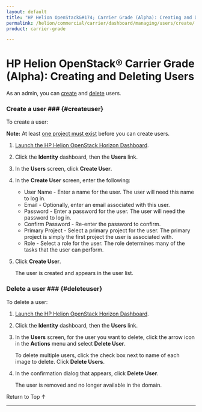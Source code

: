 ```yaml
---
layout: default
title: "HP Helion OpenStack&#174; Carrier Grade (Alpha): Creating and Deleting Users"
permalink: /helion/commercial/carrier/dashboard/managing/users/create/
product: carrier-grade

---
```

<!--UNDER REVISION-->

<script>

function PageRefresh {
onLoad="window.refresh"
}

PageRefresh();

</script>

<!-- <p style="font-size: small;"> <a href="/helion/commercial/carrier/ga1/install/">&#9664; PREV</a> | <a href="/helion/commercial/carrier/ga1/install-overview/">&#9650; UP</a> | <a href="/helion/commercial/carrier/ga1/">NEXT &#9654;</a></p> -->

# HP Helion OpenStack&#174; Carrier Grade (Alpha): Creating and Deleting Users

As an admin, you can [create](#createuser) and [delete](#deleteuser) users. 

### Create a user ### {#createuser}

To create a user:

**Note:** At least [one project must exist](/helion/commercial/carrier/dashboard/managing/projects/) before you can create users.

1. [Launch the HP Helion OpenStack Horizon Dashboard](/helion/openstack/carrier/dashboard/login/).

2. Click the **Identity** dashboard, then the **Users** link.

3. In the **Users** screen, click **Create User**.

4. In the **Create User** screen, enter the following:

	* User Name - Enter a name for the user. The user will need this name to log in.
	* Email - Optionally, enter an email associated with this user.
	* Password - Enter a password for the user. The user will need the password to log in.
	* Confirm Password - Re-enter the password to confirm.
	* Primary Project - Select a primary project for the user. The primary project is simply the first project the user is associated with.
	* Role - Select a role for the user. The role determines many of the tasks that the user can perform.

5. Click **Create User**.

	The user is created and appears in the user list.

### Delete a user ### {#deleteuser}

To delete a user:

1. [Launch the HP Helion OpenStack Horizon Dashboard](/helion/openstack/carrier/dashboard/login/).

2. Click the **Identity** dashboard, then the **Users** link.

3. In the **Users** screen, for the user you want to delete, click the arrow icon in the **Actions** menu and select **Delete User**.

	To delete multiple users, click the check box next to name of each image to delete. Click **Delete Users**.

4. In the confirmation dialog that appears, click **Delete User**.

	The user is removed and no longer available in the domain.

<a href="#top" style="padding:14px 0px 14px 0px; text-decoration: none;"> Return to Top &#8593; </a>


----

